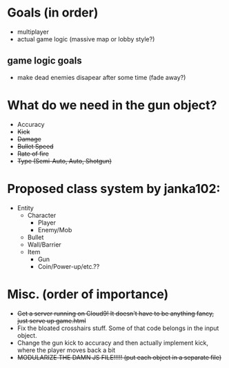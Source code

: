 # Goals (in order)
- multiplayer
- actual game logic (massive map or lobby style?)

## game logic goals
- make dead enemies disapear after some time (fade away?)

# What do we need in the gun object?
- Accuracy
- ~~Kick~~
- ~~Damage~~
- ~~Bullet Speed~~
- ~~Rate of fire~~
- ~~Type (Semi-Auto, Auto, Shotgun)~~

# Proposed class system by janka102:
 - Entity
    - Character
        - Player
        - Enemy/Mob
    - Bullet
    - Wall/Barrier
    - Item
        - Gun
        - Coin/Power-up/etc.??

# Misc. (order of importance)
- ~~Get a server running on Cloud9! It doesn't have to be anything fancy, just serve up game.html~~
- Fix the bloated crosshairs stuff. Some of that code belongs in the input object.
- Change the gun kick to accuracy and then actually implement kick, where the player moves back a bit
- ~~MODULARIZE THE DAMN JS FILE!!!!! (put each object in a separate file)~~
